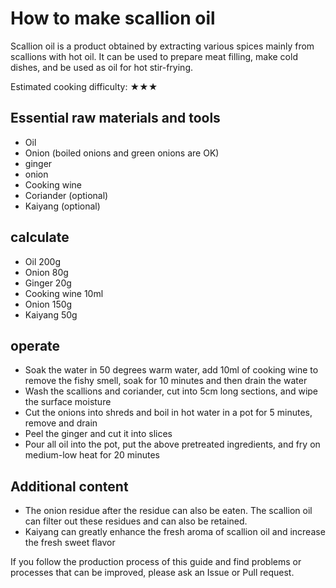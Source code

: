 # How to make scallion oil

Scallion oil is a product obtained by extracting various spices mainly from scallions with hot oil. It can be used to prepare meat filling, make cold dishes, and be used as oil for hot stir-frying.

Estimated cooking difficulty: ★★★

## Essential raw materials and tools

- Oil
- Onion (boiled onions and green onions are OK)
- ginger
- onion
- Cooking wine
- Coriander (optional)
- Kaiyang (optional)

## calculate

- Oil 200g
- Onion 80g
- Ginger 20g
- Cooking wine 10ml
- Onion 150g
- Kaiyang 50g

## operate

- Soak the water in 50 degrees warm water, add 10ml of cooking wine to remove the fishy smell, soak for 10 minutes and then drain the water
- Wash the scallions and coriander, cut into 5cm long sections, and wipe the surface moisture
- Cut the onions into shreds and boil in hot water in a pot for 5 minutes, remove and drain
- Peel the ginger and cut it into slices
- Pour all oil into the pot, put the above pretreated ingredients, and fry on medium-low heat for 20 minutes

## Additional content

- The onion residue after the residue can also be eaten. The scallion oil can filter out these residues and can also be retained.
- Kaiyang can greatly enhance the fresh aroma of scallion oil and increase the fresh sweet flavor

If you follow the production process of this guide and find problems or processes that can be improved, please ask an Issue or Pull request.